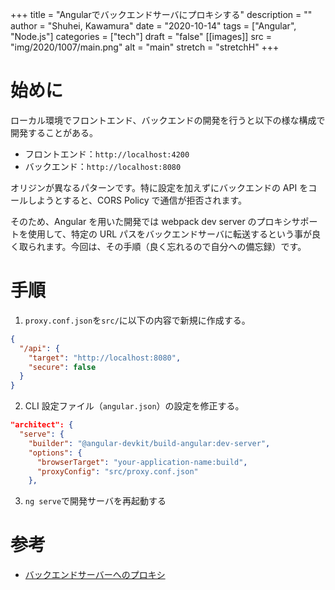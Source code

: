 +++
title = "Angularでバックエンドサーバにプロキシする"
description = ""
author = "Shuhei, Kawamura"
date = "2020-10-14"
tags = ["Angular", "Node.js"]
categories = ["tech"]
draft = "false"
[[images]]
  src = "img/2020/1007/main.png"
  alt = "main"
  stretch = "stretchH"
+++

# 始めに

ローカル環境でフロントエンド、バックエンドの開発を行うと以下の様な構成で開発することがある。

- フロントエンド：`http://localhost:4200`
- バックエンド：`http://localhost:8080`

オリジンが異なるパターンです。特に設定を加えずにバックエンドの API をコールしようとすると、CORS Policy で通信が拒否されます。

そのため、Angular を用いた開発では webpack dev server のプロキシサポートを使用して、特定の URL パスをバックエンドサーバに転送するという事が良く取られます。今回は、その手順（良く忘れるので自分への備忘録）です。

# 手順

1. `proxy.conf.json`を`src/`に以下の内容で新規に作成する。

```json
{
  "/api": {
    "target": "http://localhost:8080",
    "secure": false
  }
}
```

2. CLI 設定ファイル（`angular.json`）の設定を修正する。

```json
"architect": {
  "serve": {
    "builder": "@angular-devkit/build-angular:dev-server",
    "options": {
      "browserTarget": "your-application-name:build",
      "proxyConfig": "src/proxy.conf.json"
    },
```

3. `ng serve`で開発サーバを再起動する

# 参考

- [バックエンドサーバーへのプロキシ](https://angular.jp/guide/build#%E3%83%90%E3%83%83%E3%82%AF%E3%82%A8%E3%83%B3%E3%83%89%E3%82%B5%E3%83%BC%E3%83%90%E3%83%BC%E3%81%B8%E3%81%AE%E3%83%97%E3%83%AD%E3%82%AD%E3%82%B7)
